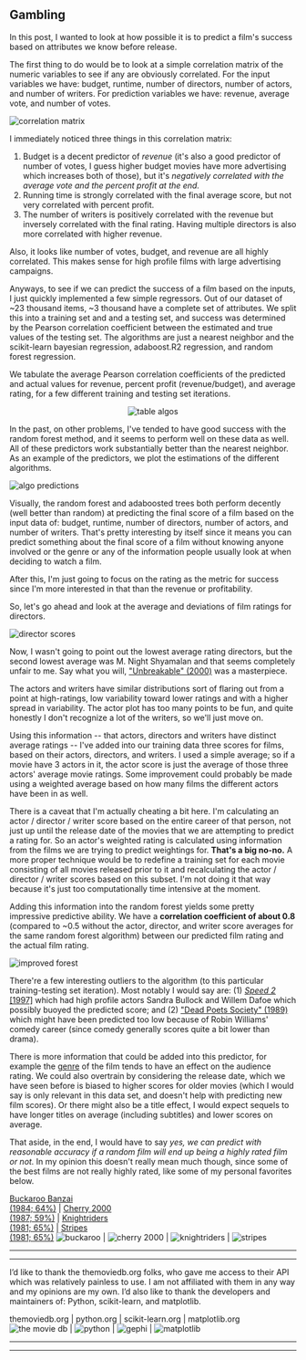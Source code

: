 Gambling
---

In this post, I wanted to look at how possible it is to predict a film's success based on attributes we know before release.

The first thing to do would be to look at a simple correlation matrix of the numeric variables to see if any are obviously correlated. For the input variables we have: budget, runtime, number of directors, number of actors, and number of writers. For prediction variables we have: revenue, average vote, and number of votes.

![correlation matrix](../assets/post3/corr_matrix_cmap_annotated.png)

I immediately noticed three things in this correlation matrix:
1. Budget is a decent predictor of *revenue* (it's also a good predictor of number of votes, I guess higher budget movies have more advertising which increases both of those), but it's *negatively correlated with the average vote and the percent profit at the end.*
2. Running time is strongly correlated with the final average score, but not very correlated with percent profit.
3. The number of writers is positively correlated with the revenue but inversely correlated with the final rating. Having multiple directors is also more correlated with higher revenue.

Also, it looks like number of votes, budget, and revenue are all highly correlated. This makes sense for high profile films with large advertising campaigns.

Anyways, to see if we can predict the success of a film based on the inputs, I just quickly implemented a few simple regressors. Out of our dataset of ~23 thousand items, ~3 thousand have a complete set of attributes. We split this into a training set and and a testing set, and success was determined by the Pearson correlation coefficient between the estimated and true values of the testing set. The algorithms are just a nearest neighbor and the scikit-learn bayesian regression, adaboost.R2 regression, and random forest regression.

We tabulate the average Pearson correlation coefficients of the predicted and actual values for revenue, percent profit (revenue/budget), and average rating, for a few different training and testing set iterations.

<!-- Algorithm | Revenue | Percent Profit | Rating |
Nearest Neighbor | .54 | .12 | .27 |
AdaBoosted Trees | .61 | .28 | .46 |
Bayesian Ridge | .71 | .19 | .38 |
Random Forest | .76 | .31 | .49 | -->

<p align="center">
  <img src="https://github.com/poptcorn/poptcorn.github.io/blob/master/assets/post3/cantcentertables.jpg?raw=true" alt="table algos"/>
</p>


In the past, on other problems, I've tended to have good success with the random forest method, and it seems to perform well on these data as well. All of these predictors work substantially better than the nearest neighbor. As an example of the predictors, we plot the estimations of the different algorithms.

![algo predictions](../assets/post3/algo_predictions.png)

Visually, the random forest and adaboosted trees both perform decently (well better than random) at predicting the final score of a film based on the input data of: budget, runtime, number of directors, number of actors, and number of writers. That's pretty interesting by itself since it means you can predict something about the final score of a film without knowing anyone involved or the genre or any of the information people usually look at when deciding to watch a film.

After this, I'm just going to focus on the rating as the metric for success since I'm more interested in that than the revenue or profitability.

So, let's go ahead and look at the average and deviations of film ratings for directors.

![director scores](../assets/post3/directors.png)

Now, I wasn't going to point out the lowest average rating directors, but the second lowest average was M. Night Shyamalan and that seems completely unfair to me. Say what you will, ["Unbreakable" (2000)](https://www.themoviedb.org/movie/9741-unbreakable) was a masterpiece.

The actors and writers have similar distributions sort of flaring out from a point at high-ratings, low variability toward lower ratings and with a higher spread in variability. The actor plot has too many points to be fun, and quite honestly I don't recognize a lot of the writers, so we'll just move on.

Using this information -- that actors, directors and writers have distinct average ratings -- I've added into our training data three scores for films, based on their actors, directors, and writers. I used a simple average; so if a movie have 3 actors in it, the actor score is just the average of those three actors' average movie ratings. Some improvement could probably be made using a weighted average based on how many films the different actors have been in as well.

There is a caveat that I'm actually cheating a bit here. I'm calculating an actor / director / writer score based on the entire career of that person, not just up until the release date of the movies that we are attempting to predict a rating for. So an actor's weighted rating is calculated using information from the films we are trying to predict weightings for. **That's a big no-no.** A more proper technique would be to redefine a training set for each movie consisting of all movies released prior to it and recalculating the actor / director / writer scores based on this subset. I'm not doing it that way because it's just too computationally time intensive at the moment.

Adding this information into the random forest yields some pretty impressive predictive ability. We have a **correlation coefficient of about 0.8** (compared to ~0.5 without the actor, director, and writer score averages for the same random forest algorithm) between our predicted film rating and the actual film rating.

![improved forest](../assets/post3/best_forest.png)

There're a few interesting outliers to the algorithm (to this particular training-testing set iteration). Most notably I would say are: (1) [*Speed 2* [1997]](https://www.themoviedb.org/movie/1639-speed-2-cruise-control) which had high profile actors Sandra Bullock and Willem Dafoe which possibly buoyed the predicted score; and (2) ["Dead Poets Society" (1989)](https://www.themoviedb.org/movie/207-dead-poets-society) which might have been predicted too low because of Robin Williams' comedy career (since comedy generally scores quite a bit lower than drama).

There is more information that could be added into this predictor, for example the [genre](https://poptcorn.github.io/pages/post1.html) of the film tends to have an effect on the audience rating. We could also overtrain by considering the release date, which we have seen before is biased to higher scores for older movies (which I would say is only relevant in this data set, and doesn't help with predicting new film scores). Or there might also be a title effect, I would expect sequels to have longer titles on average (including subtitles) and lower scores on average.

That aside, in the end, I would have to say *yes, we can predict with reasonable accuracy if a random film will end up being a highly rated film or not.* In my opinion this doesn't really mean much though, since some of the best films are not really highly rated, like some of my personal favorites below.

[Buckaroo Banzai<br />(1984; 64%)](https://www.themoviedb.org/movie/11379-the-adventures-of-buckaroo-banzai-across-the-8th-dimension) | [Cherry 2000<br />(1987; 59%)](https://www.themoviedb.org/movie/15785-cherry-2000) | [Knightriders<br />(1981; 65%)](https://www.themoviedb.org/movie/22167-knightriders) | [Stripes<br />(1981; 65%)](https://www.themoviedb.org/movie/10890-stripes)
![buckaroo](../assets/post3/buckaroo.jpg) | ![cherry 2000](../assets/post3/cherry.jpg) | ![knightriders](../assets/post3/knightriders.jpg) | ![stripes](../assets/post3/stripes.jpg)


---
---
I’d like to thank the themoviedb.org folks, who gave me access to their API which was relatively painless to use. I am not affiliated with them in any way and my opinions are my own. I’d also like to thank the developers and maintainers of: Python, scikit-learn, and matplotlib.

themoviedb.org | python.org | scikit-learn.org | matplotlib.org
![the movie db](../assets/credit/tmdb.png) | ![python](../assets/credit/python.png) | ![gephi](../assets/credit/scikit.png) | ![matplotlib](../assets/credit/mpl.png)

---
---
